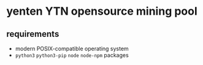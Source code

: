# yenten YTN opensource mining pool

## requirements

- modern POSIX-compatible operating system
- `python3` `python3-pip` `node` `node-npm` packages
